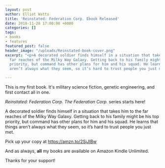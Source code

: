 ```yaml
---
layout: post
author: Elliot Watts
title: 'Reinstated: Federation Corp. Ebook Released'
date: 2018-11-28 17:00:00 +0000
categories: []
tags:
- books
- features
featured_post: false
header_image: "/uploads/Reinstated-book-cover.png"
excerpt: "<p>A decorated soldier finds himself in a situation that takes him to the
  far reaches of the Milky Way Galaxy. Getting back to his family might be his top
  priority, but command has other plans for him and his squad. He learns that things
  aren’t always what they seem, so it’s hard to trust people you just met.</p>"

---
```

This is my first book. It's military science fiction, genetic engineering, and first contact all in one.

_Reinstated: Federation Corp. The Federation Corp._ series starts here!

A decorated soldier finds himself in a situation that takes him to the far reaches of the Milky Way Galaxy. Getting back to his family might be his top priority, but command has other plans for him and his squad. He learns that things aren’t always what they seem, so it’s hard to trust people you just met.

Pick up your copy at <a href="https://amzn.to/2SjJIBw" target="_blank" class="img-fluid">https://amzn.to/2SjJIBw</a>

And as always, **all** my books are available on Amazon Kindle Unlimited.

Thanks for your support!
